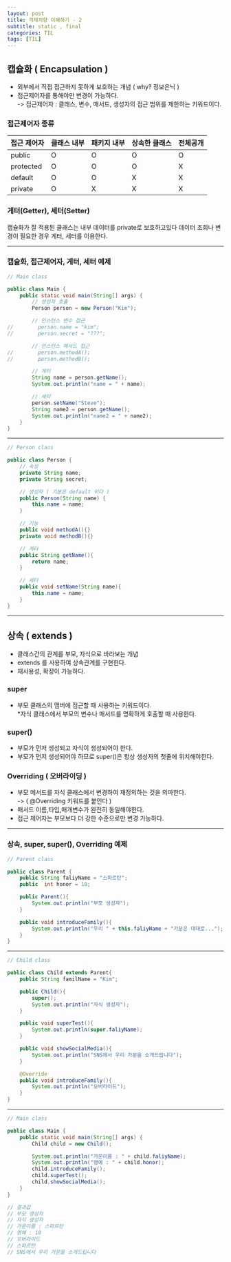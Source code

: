 ```yaml
---
layout: post
title: 객체지향 이해하기 - 2
subtitle: static , final
categories: TIL
tags: [TIL]
---
```


## 캡슐화 ( Encapsulation )
* 외부에서 직접 접근하지 못하게 보호하는 개념 ( why? 정보은닉 )
* 접근제어자를 통해야만 변경이 가능하다.   
-> 접근제어자 : 클래스, 변수, 매서드, 생성자의 접근 범위를 제한하는 키워드이다.

### 접근제어자 종류 

| 접근 제어자 | 클래스 내부 | 패키지 내부 | 상속한 클래스 | 전체공개 |
|-------------|-------------|--------------|----------------|-----------|
| public      | O           | O            | O              | O         |
| protected   | O           | O            | O              | X         |
| default     | O           | O            | X              | X         |
| private     | O           | X            | X              | X         |

### 게터(Getter), 세터(Setter)

캡슐화가 잘 적용된 클래스는 내부 데이터를 private로 보호하고있다
데이터 조회나 변경이 필요한 경우 게터, 세터를 이용한다.

---

### 캡슐화, 접근제어자, 게터, 세터 예제

```java
// Main class

public class Main {
    public static void main(String[] args) {
        // 생성자 호춣
        Person person = new Person("Kim");

        // 인스턴스 변수 접근
//        person.name = "kim";
//        person.secret = "???";

        // 인스턴스 메서드 접근
//        person.methodA();
//        person.methodB();

        // 게터
        String name = person.getName();
        System.out.println("name = " + name);

        // 세터
        person.setName("Steve");
        String name2 = person.getName();
        System.out.println("name2 = " + name2);
    }
}

```

---

```java
// Person class

public class Person {
    // 속성
    private String name;
    private String secret;

    // 생성자 ( 기본은 default 이다 )
    public Person(String name) {
        this.name = name;
    }

    // 기능
    public void methodA(){}
    private void methodB(){}

    // 게터
    public String getName(){
        return name;
    }

    // 세터
    public void setName(String name){
        this.name = name;
    }
}
```

---

## 상속 ( extends )
* 클래스간의 관계를 부모, 자식으로 바라보는 개념   
* extends 를 사용하여 상속관계를 구현한다.   
* 재사용성, 확장이 가능하다.   

### super
* 부모 클래스의 맴버에 접근할 때 사용하는 키워드이다.   
*자식 클래스에서 부모의 변수나 매서드를 명확하게 호출할 때 사용한다.   

### super()
* 부모가 먼저 생성되고 자식이 생성되어야 한다.   
* 부모가 먼저 생성되어야 하므로 super()은 항상 생성자의 첫줄에 위치해야한다.   

### Overriding ( 오버라이딩 ) 
* 부모 메서드를 자식 클래스에서 변경하여 재정의하는 것을 의마한다.   
-> ( @Overriding 키워드를 붙인다 )
* 매서드 이름,타입,매개변수가 완전히 동일해야한다.    
* 접근 제어자는 부모보다 더 강한 수준으로만 변경 가능하다.   

---

### 상속, super, super(), Overriding 예제

```java
// Parent class

public class Parent {
    public String faliyName = "스파르탄";
    public  int honor = 10;

    public Parent(){
        System.out.println("부모 생성자");
    }

    public void introduceFamily(){
        System.out.println("우리 " + this.faliyName + "가문은 대대로...");
    }
}
```

---

```java
// Child class

public class Child extends Parent{
    public String familName = "Kim";

    public Child(){
        super();
        System.out.println("자식 생성자");
    }

    public void superTest(){
        System.out.println(super.faliyName);
    }

    public void showSocialMedia(){
        System.out.println("SNS에서 우리 가문을 소개드립니다");
    }

    @Override
    public void introduceFamily(){
        System.out.println("오버라이드");
    }
}
```

---

```java
// Main class

public class Main {
    public static void main(String[] args) {
        Child child = new Child();

        System.out.println("가문이름 : " + child.faliyName);
        System.out.println("명예 : " + child.honor);
        child.introduceFamily();
        child.superTest();
        child.showSocialMedia();
    }
}

// 결과값
// 부모 생성자
// 자식 생성자
// 가문이름 : 스파르탄
// 명예 : 10
// 오버라이드
// 스파르탄
// SNS에서 우리 가문을 소개드립니다
```
